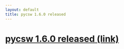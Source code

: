 ```yaml
---
layout: default
title: pycsw 1.6.0 released
---
```


# [pycsw 1.6.0 released (link)](/development/announce/1.6.0.html)

